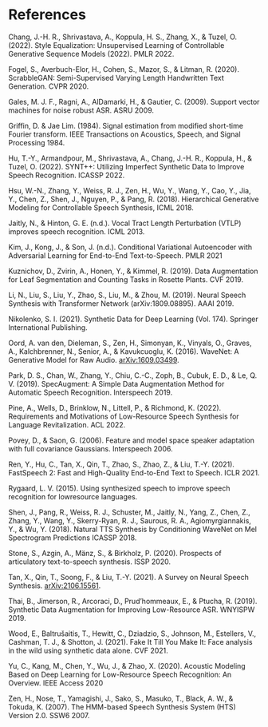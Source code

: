 # References

<a name="chang2022styleeq"></a>Chang, J.-H. R., Shrivastava, A., Koppula, H. S., Zhang, X., & Tuzel, O. (2022). Style Equalization: Unsupervised Learning of Controllable Generative Sequence Models (2022). PMLR 2022.

<a name="fogel2020scrabblegan"></a>Fogel, S., Averbuch-Elor, H., Cohen, S., Mazor, S., & Litman, R. (2020). ScrabbleGAN: Semi-Supervised Varying Length Handwritten Text Generation. CVPR 2020.

<a name="gales2009svm"></a>Gales, M. J. F., Ragni, A., AlDamarki, H., & Gautier, C. (2009). Support vector machines for noise robust ASR. ASRU 2009.

<a name="grffinlim1984"></a>Griffin, D. & Jae Lim. (1984). Signal estimation from modified short-time Fourier transform. IEEE Transactions on Acoustics, Speech, and Signal Processing 1984.

<a name="hu2022synt"></a>Hu, T.-Y., Armandpour, M., Shrivastava, A., Chang, J.-H. R., Koppula, H., & Tuzel, O. (2022). SYNT++: Utilizing Imperfect Synthetic Data to Improve Speech Recognition. ICASSP 2022.

<a name="hsu2018vae"></a>Hsu, W.-N., Zhang, Y., Weiss, R. J., Zen, H., Wu, Y., Wang, Y., Cao, Y., Jia, Y., Chen, Z., Shen, J., Nguyen, P., & Pang, R. (2018). Hierarchical Generative Modeling for Controllable Speech Synthesis, ICML 2018.

<a name="jaitly2013vtlp"></a>Jaitly, N., & Hinton, G. E. (n.d.). Vocal Tract Length Perturbation (VTLP) improves speech recognition. ICML 2013.

<a name="kim2021vits"></a>Kim, J., Kong, J., & Son, J. (n.d.). Conditional Variational Autoencoder with Adversarial Learning for End-to-End Text-to-Speech. PMLR 2021

<a name="kuznichov2019leaf"></a>Kuznichov, D., Zvirin, A., Honen, Y., & Kimmel, R. (2019). Data Augmentation for Leaf Segmentation and Counting Tasks in Rosette Plants. CVF 2019.

<a name="li2019transformertts"></a>Li, N., Liu, S., Liu, Y., Zhao, S., Liu, M., & Zhou, M. (2019). Neural Speech Synthesis with Transformer Network (arXiv:1809.08895). AAAI 2019.

<a name="nikolenko2021synthetic"></a>Nikolenko, S. I. (2021). Synthetic Data for Deep Learning (Vol. 174). Springer International Publishing.

<a name="oord2016wavenet"></a>Oord, A. van den, Dieleman, S., Zen, H., Simonyan, K., Vinyals, O., Graves, A., Kalchbrenner, N., Senior, A., & Kavukcuoglu, K. (2016). WaveNet: A Generative Model for Raw Audio. [arXiv:1609.03499](https://arxiv.org/abs/1609.03499).

<a name="park2019specaugment"></a>Park, D. S., Chan, W., Zhang, Y., Chiu, C.-C., Zoph, B., Cubuk, E. D., & Le, Q. V. (2019). SpecAugment: A Simple Data Augmentation Method for Automatic Speech Recognition. Interspeech 2019.

<a name="pine2022lowresourcefastspeech"></a>Pine, A., Wells, D., Brinklow, N., Littell, P., & Richmond, K. (2022). Requirements and Motivations of Low-Resource Speech Synthesis for Language Revitalization. ACL 2022.

<a name="povey2006fmllr"></a>Povey, D., & Saon, G. (2006). Feature and model space speaker adaptation with full covariance Gaussians. Interspeech 2006.

<a name="ren2021fastspeech2"></a>Ren, Y., Hu, C., Tan, X., Qin, T., Zhao, S., Zhao, Z., & Liu, T.-Y. (2021). FastSpeech 2: Fast and High-Quality End-to-End Text to Speech. ICLR 2021.

<a name="rygaard2015lowresource"></a>Rygaard, L. V. (2015). Using synthesized speech to improve speech recognition for lowresource languages.

<a name="shen2018tacotron2"></a>Shen, J., Pang, R., Weiss, R. J., Schuster, M., Jaitly, N., Yang, Z., Chen, Z., Zhang, Y., Wang, Y., Skerry-Ryan, R. J., Saurous, R. A., Agiomyrgiannakis, Y., & Wu, Y. (2018). Natural TTS Synthesis by Conditioning WaveNet on Mel Spectrogram Predictions ICASSP 2018.

<a name="stone2020articulatory"></a>Stone, S., Azgin, A., Mänz, S., & Birkholz, P. (2020). Prospects of articulatory text-to-speech synthesis. ISSP 2020.

<a name="tan2021survey"></a>Tan, X., Qin, T., Soong, F., & Liu, T.-Y. (2021). A Survey on Neural Speech Synthesis. [arXiv:2106.15561](https://arxiv.org/abs/2106.15561).

<a name="thai2019improvinglowresource"></a>Thai, B., Jimerson, R., Arcoraci, D., Prud’hommeaux, E., & Ptucha, R. (2019). Synthetic Data Augmentation for Improving Low-Resource ASR. WNYISPW 2019.

<a name="wood2021face"></a>Wood, E., Baltrušaitis, T., Hewitt, C., Dziadzio, S., Johnson, M., Estellers, V., Cashman, T. J., & Shotton, J. (2021). Fake It Till You Make It: Face analysis in the wild using synthetic data alone. CVF 2021.

<a name="yu2020lowresourceoverview"></a>Yu, C., Kang, M., Chen, Y., Wu, J., & Zhao, X. (2020). Acoustic Modeling Based on Deep Learning for Low-Resource Speech Recognition: An Overview. IEEE Access 2020

<a name="zen2007hts"></a>Zen, H., Nose, T., Yamagishi, J., Sako, S., Masuko, T., Black, A. W., & Tokuda, K. (2007). The HMM-based Speech Synthesis System (HTS) Version 2.0. SSW6 2007.